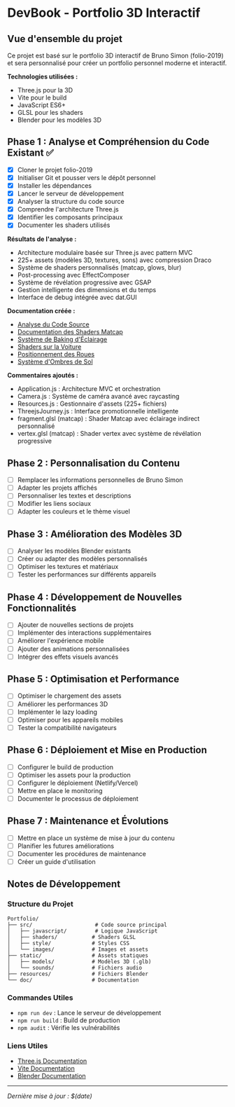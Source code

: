 # DevBook - Portfolio 3D Interactif

## Vue d'ensemble du projet

Ce projet est basé sur le portfolio 3D interactif de Bruno Simon (folio-2019) et sera personnalisé pour créer un portfolio personnel moderne et interactif.

**Technologies utilisées :**
- Three.js pour la 3D
- Vite pour le build
- JavaScript ES6+
- GLSL pour les shaders
- Blender pour les modèles 3D

## Phase 1 : Analyse et Compréhension du Code Existant ✅
- [x] Cloner le projet folio-2019
- [x] Initialiser Git et pousser vers le dépôt personnel
- [x] Installer les dépendances
- [x] Lancer le serveur de développement
- [x] Analyser la structure du code source
- [x] Comprendre l'architecture Three.js
- [x] Identifier les composants principaux
- [x] Documenter les shaders utilisés

**Résultats de l'analyse :**
- Architecture modulaire basée sur Three.js avec pattern MVC
- 225+ assets (modèles 3D, textures, sons) avec compression Draco
- Système de shaders personnalisés (matcap, glows, blur)
- Post-processing avec EffectComposer
- Système de révélation progressive avec GSAP
- Gestion intelligente des dimensions et du temps
- Interface de debug intégrée avec dat.GUI

**Documentation créée :** 
- [Analyse du Code Source](analyse-code-source.md)
- [Documentation des Shaders Matcap](shaders-matcap.md)
- [Système de Baking d'Éclairage](baking.md)
- [Shaders sur la Voiture](shaderCar.md)
- [Positionnement des Roues](roues.md)
- [Système d'Ombres de Sol](floorShadow.md)

**Commentaires ajoutés :** 
- Application.js : Architecture MVC et orchestration
- Camera.js : Système de caméra avancé avec raycasting
- Resources.js : Gestionnaire d'assets (225+ fichiers)
- ThreejsJourney.js : Interface promotionnelle intelligente
- fragment.glsl (matcap) : Shader Matcap avec éclairage indirect personnalisé
- vertex.glsl (matcap) : Shader vertex avec système de révélation progressive

## Phase 2 : Personnalisation du Contenu
- [ ] Remplacer les informations personnelles de Bruno Simon
- [ ] Adapter les projets affichés
- [ ] Personnaliser les textes et descriptions
- [ ] Modifier les liens sociaux
- [ ] Adapter les couleurs et le thème visuel

## Phase 3 : Amélioration des Modèles 3D
- [ ] Analyser les modèles Blender existants
- [ ] Créer ou adapter des modèles personnalisés
- [ ] Optimiser les textures et matériaux
- [ ] Tester les performances sur différents appareils

## Phase 4 : Développement de Nouvelles Fonctionnalités
- [ ] Ajouter de nouvelles sections de projets
- [ ] Implémenter des interactions supplémentaires
- [ ] Améliorer l'expérience mobile
- [ ] Ajouter des animations personnalisées
- [ ] Intégrer des effets visuels avancés

## Phase 5 : Optimisation et Performance
- [ ] Optimiser le chargement des assets
- [ ] Améliorer les performances 3D
- [ ] Implémenter le lazy loading
- [ ] Optimiser pour les appareils mobiles
- [ ] Tester la compatibilité navigateurs

## Phase 6 : Déploiement et Mise en Production
- [ ] Configurer le build de production
- [ ] Optimiser les assets pour la production
- [ ] Configurer le déploiement (Netlify/Vercel)
- [ ] Mettre en place le monitoring
- [ ] Documenter le processus de déploiement

## Phase 7 : Maintenance et Évolutions
- [ ] Mettre en place un système de mise à jour du contenu
- [ ] Planifier les futures améliorations
- [ ] Documenter les procédures de maintenance
- [ ] Créer un guide d'utilisation

## Notes de Développement

### Structure du Projet
```
Portfolio/
├── src/                    # Code source principal
│   ├── javascript/         # Logique JavaScript
│   ├── shaders/           # Shaders GLSL
│   ├── style/             # Styles CSS
│   └── images/            # Images et assets
├── static/                # Assets statiques
│   ├── models/            # Modèles 3D (.glb)
│   └── sounds/            # Fichiers audio
├── resources/             # Fichiers Blender
└── doc/                   # Documentation
```

### Commandes Utiles
- `npm run dev` : Lance le serveur de développement
- `npm run build` : Build de production
- `npm audit` : Vérifie les vulnérabilités

### Liens Utiles
- [Three.js Documentation](https://threejs.org/docs/)
- [Vite Documentation](https://vitejs.dev/)
- [Blender Documentation](https://docs.blender.org/)

---
*Dernière mise à jour : $(date)*
